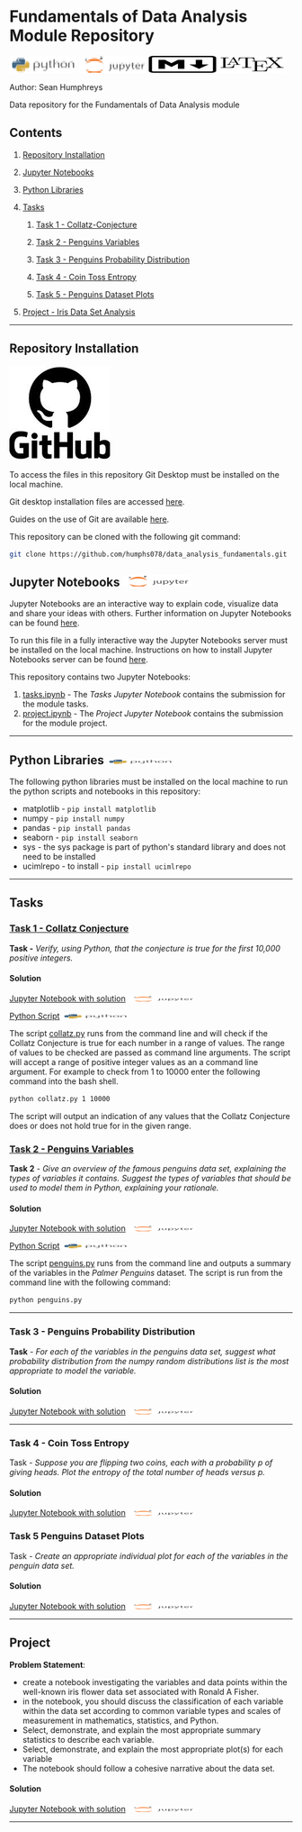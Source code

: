 # Fundamentals of Data Analysis Module Repository

![python_logo](/images/illustrations/python_logo_mod_sh_title.png) ![jupyter_logo](/images/illustrations/jupyter_logo_mod_sh_title.png) ![markdown_logo](/images/illustrations/markdown_title.png) ![laytex_logo](/images/illustrations/laytex_title.png)

Author: Sean Humphreys

Data repository for the Fundamentals of Data Analysis module

## Contents

1. [Repository Installation](#repository-installation)

2. [Jupyter Notebooks](#jupyter-notebooks)

2. [Python Libraries](#python-libraries-python-logo)

1. [Tasks](#tasks)

    1. [Task 1 - Collatz-Conjecture](#task-1---collatz-conjecture)

    2. [Task 2 - Penguins Variables](#task-2---penguins-variables)

    3. [Task 3 - Penguins Probability Distribution](#task-3---penguins-probability-distribution)
    
    4. [Task 4 - Coin Toss Entropy](#task-4---coin-toss-entropy)
    
    5. [Task 5 - Penguins Dataset Plots](#task-5-penguins-dataset-plots)

2. [Project - Iris Data Set Analysis](#project)

---

## Repository Installation

![github_logo](/images/illustrations/git_hub_logo_08122023.jpg)

To access the files in this repository Git Desktop must be installed on the local machine.

Git desktop installation files are accessed [here](https://desktop.github.com/).

Guides on the use of Git are available [here](https://docs.github.com/en/desktop/overview/getting-started-with-github-desktop).


This repository can be cloned with the following git command:

```bash
git clone https://github.com/humphs078/data_analysis_fundamentals.git
```



## Jupyter Notebooks ![jupyter_logo](/images/illustrations/jupyter_logo_mod_sh.png)

Jupyter Notebooks are an interactive way to explain code, visualize data and share your ideas with others. Further information on Jupyter Notebooks can be found [here](https://jupyter-notebook.readthedocs.io/en/stable/notebook.html).

To run this file in a fully interactive way the Jupyter Notebooks server must be installed on the local machine. Instructions on how to install Jupyter Notebooks server can be found [here](https://jupyter.org/install).

This repository contains two Jupyter Notebooks:
1. [tasks.ipynb](tasks.ipynb) - The *Tasks Jupyter Notebook* contains the submission for the module tasks.
2. [project.ipynb](project.ipynb) - The *Project Jupyter Notebook* contains the submission for the module project.

---
## Python Libraries ![python logo](/images/illustrations/python_logo_mod_sh.png)

The following python libraries must be installed on the local machine to run the python scripts and notebooks in this repository:

+ matplotlib - `pip install matplotlib`
+ numpy - `pip install numpy`
+ pandas - `pip install pandas`
+ seaborn - `pip install seaborn`
+ sys - the sys package is part of python's standard library and does not need to be installed
+ ucimlrepo - to install - `pip install ucimlrepo`

---

## Tasks

### [Task 1 - Collatz Conjecture](/tasks/task_1/collatz.py)
**Task -** *Verify, using Python, that the conjecture is true for the first 10,000 positive integers.*

#### Solution

[Jupyter Notebook with solution](tasks.ipynb) ![jupyter_logo](/images/illustrations/jupyter_logo_mod_sh_2.png)

[Python Script](/tasks/task_1/collatz.py) ![python logo](/images/illustrations/python_logo_mod_sh.png)

The script [collatz.py](/tasks/task_1/collatz.py) runs from the command line and will check if the Collatz Conjecture is true for each number in a range of values. The range of values to be checked are passed as command line arguments. The script will accept a range of positive integer values as an a command line argument. For example to check from $1$ to $10000$ enter the following command into the bash shell.

```bash
python collatz.py 1 10000
```

The script will output an indication of any values that the Collatz Conjecture does or does not hold true for in the given range.

### [Task 2 - Penguins Variables](/tasks/task_2/penguins.py)
**Task 2** - *Give an overview of the famous penguins data set, explaining the types of variables it contains. Suggest the types of variables that should be used to model them in Python, explaining your rationale.*

#### Solution

[Jupyter Notebook with solution](tasks.ipynb) ![jupyter_logo](/images/illustrations/jupyter_logo_mod_sh_2.png)

[Python Script](/tasks/task_2/penguins.py) ![python logo](/images/illustrations/python_logo_mod_sh.png)

The script [penguins.py](/tasks/task_2/penguins.py) runs from the command line and outputs a summary of the variables in the *Palmer Penguins* dataset. The script is run from the command line with the following command:

```bash
python penguins.py
```

---

### Task 3 - Penguins Probability Distribution

**Task** - *For each of the variables in the penguins data set, suggest what probability distribution from the numpy random distributions list is the most appropriate to model the variable.*

#### Solution

[Jupyter Notebook with solution](tasks.ipynb) ![jupyter_logo](/images/illustrations/jupyter_logo_mod_sh_2.png)

---

### Task 4 - Coin Toss Entropy

Task - *Suppose you are flipping two coins, each with a probability p of giving heads. Plot the entropy of the total number of heads versus p.*

#### Solution

[Jupyter Notebook with solution](tasks.ipynb) ![jupyter_logo](/images/illustrations/jupyter_logo_mod_sh_2.png)

### Task 5 Penguins Dataset Plots

Task - *Create an appropriate individual plot for each of the variables in the penguin data set.*

#### Solution

[Jupyter Notebook with solution](tasks.ipynb) ![jupyter_logo](/images/illustrations/jupyter_logo_mod_sh_2.png)

---

## Project

**Problem Statement**:
- create a notebook investigating the variables and data points within the well-known iris flower data set associated with Ronald A Fisher.
- in the notebook, you should discuss the classification of each variable within the data set according to common variable types and scales of measurement in mathematics, statistics, and Python.
- Select, demonstrate, and explain the most appropriate summary statistics to describe each variable.
- Select, demonstrate, and explain the most appropriate plot(s) for each variable
- The notebook should follow a cohesive narrative about the data set.

#### Solution

[Jupyter Notebook with solution](project.ipynb) ![jupyter_logo](/images/illustrations/jupyter_logo_mod_sh_2.png)

---